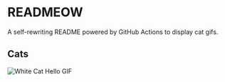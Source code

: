 # READMEOW

A self-rewriting README powered by GitHub Actions to display cat gifs.

## Cats

![White Cat Hello GIF](https://media4.giphy.com/media/v1.Y2lkPTlhY2QwMmRhdjcwZ2lhM3NrNmNqYzc2eWcxZ3pzcGxzdWlzbThzYmhqdGJvcXc1YiZlcD12MV9naWZzX3NlYXJjaCZjdD1n/vFKqnCdLPNOKc/200.gif)
